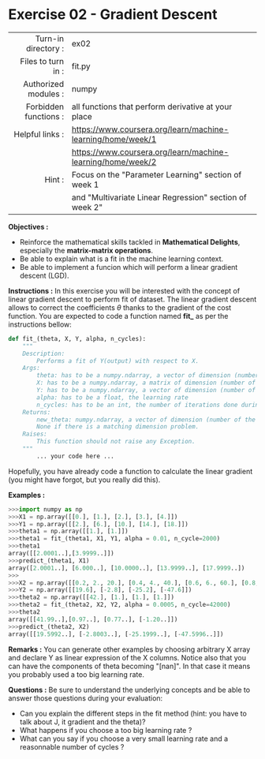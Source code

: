 # Exercise 02 - Gradient Descent

|                         |                     |
| -----------------------:| ------------------  |
|   Turn-in directory :   |  ex02               |
|   Files to turn in :    |  fit.py             |
|   Authorized modules :  |  numpy              |
|   Forbidden functions : |  all functions that perform derivative at your place         |
|   Helpful links :       |  https://www.coursera.org/learn/machine-learning/home/week/1 |
|                         | https://www.coursera.org/learn/machine-learning/home/week/2  |
|   Hint :                |  Focus on the "Parameter Learning" section of week 1         |
|                         | and "Multivariate Linear Regression" section of week 2"      |

**Objectives :** 
* Reinforce the mathematical skills tackled in **Mathematical Delights**, especially the __matrix-matrix operations__.
* Be able to explain what is a fit in the machine learning context.
* Be able to implement a funcion which will perform a linear gradient descent (LGD).


**Instructions :**
In this exercise you will be interested with the concept of linear gradient descent to perform fit of dataset. The linear gradient descent allows to correct the coefficients $\theta$ thanks to the gradient of the cost function.
You are expected to code a function named __fit\___ as per the instructions bellow:
``` python
def fit_(theta, X, Y, alpha, n_cycles):
	"""
	Description:
		Performs a fit of Y(output) with respect to X.
	Args:
		theta: has to be a numpy.ndarray, a vector of dimension (number of features + 1, 1).
		X: has to be a numpy.ndarray, a matrix of dimension (number of training examples, number of features).
		Y: has to be a numpy.ndarray, a vector of dimension (number of training examples, 1).
		alpha: has to be a float, the learning rate
		n_cycles: has to be an int, the number of iterations done during the gradient descent
	Returns:
		new_theta: numpy.ndarray, a vector of dimension (number of the features +1,1).
		None if there is a matching dimension problem.
	Raises:
		This function should not raise any Exception.
	"""
		... your code here ...
```
Hopefully, you have already code a function to calculate the linear gradient (you might have forgot, but you really did this).

**Examples :**
```python
>>>import numpy as np
>>>X1 = np.array([[0.], [1.], [2.], [3.], [4.]])
>>>Y1 = np.array([[2.], [6.], [10.], [14.], [18.]])
>>>theta1 = np.array([[1.], [1.]])
>>>theta1 = fit_(theta1, X1, Y1, alpha = 0.01, n_cycle=2000)
>>>theta1
array([[2.0001..],[3.9999..]])
>>>predict_(theta1, X1)
array([2.0001..], [6.000..], [10.0000..], [13.9999..], [17.9999..])
>>>
>>>X2 = np.array([[0.2, 2., 20.], [0.4, 4., 40.], [0.6, 6., 60.], [0.8, 8., 80.]])
>>>Y2 = np.array([[19.6], [-2.8], [-25.2], [-47.6]])
>>>theta2 = np.array([[42.], [1.], [1.], [1.]])
>>>theta2 = fit_(theta2, X2, Y2, alpha = 0.0005, n_cycle=42000)
>>>theta2
array([[41.99..],[0.97..], [0.77..], [-1.20..]])
>>>predict_(theta2, X2)
array([[19.5992..], [-2.8003..], [-25.1999..], [-47.5996..]])
```


**Remarks :**
You can generate other examples by choosing arbitrary X array and declare Y as linear expression of the X columns. Notice also that you can have the components of theta becoming "[nan]". In that case it means you probably used a too big learning rate.


**Questions :**
Be sure to understand the underlying concepts and be able to answer those questions during your evaluation:
* Can you explain the different steps in the fit method (hint: you have to talk about J, it gradient and the theta)?
* What happens if you choose a too big learning rate ?
* What can you say if you choose a very small learning rate and a reasonnable number of cycles ?
